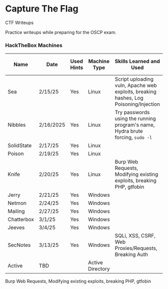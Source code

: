 # Capture The Flag

CTF Writeups

Practice writeups while preparing for the OSCP exam.

### HackTheBox Machines

| Name       | Date      | Used Hints | Machine Type     | Skills Learned and Used                                                              | Order Written Up                                             |
| ---------- | --------- | ---------- | ---------------- | ------------------------------------------------------------------------------------ | ------------------------------------------------------------ |
| Sea        | 2/15/25   | Yes        | Linux            | Script uploading vuln, Apache web exploits, breaking hashes, Log Poisoning/Injection |                                                              |
| Nibbles    | 2/16/2025 | Yes        | Linux            | Try passwords using the running program's name, Hydra brute forcing, `sudo -l`       |                                                              |
| SolidState | 2/17/25   | Yes        | Linux            |                                                                                      |                                                              |
| Poison     | 2/19/25   | Yes        | Linux            |                                                                                      |                                                              |
| Knife      | 2/20/25   | Yes        | Linux            | Burp Web Requests, Modifying existing exploits, breaking PHP, gtfobin                |                                                              |
| Jerry      | 2/21/25   | Yes        | Windows          |                                                                                      |
| Netmon     | 2/24/25   | Yes        | Windows          |                                                                                      |
| Mailing    | 2/27/25   | Yes        | Windows          |                                                                                      |
| Chatterbox | 3/1/25    | Yes        | Windows          |                                                                                      |
| Jeeves     | 3/4/25    | Yes        | Windows          |                                                                                      |
| SecNotes   | 3/13/25   | Yes        | Windows          | SQLi, XSS, CSRF, Web Proxies/Requests, Breaking Auth                                 | [First Writeup](HackTheBox/labs/secnotes/secnotes-readme.md) |
| Active     | TBD       |            | Active Directory |                                                                                      |                                                              |

Burp Web Requests, Modifying existing exploits, breaking PHP, gtfobin
